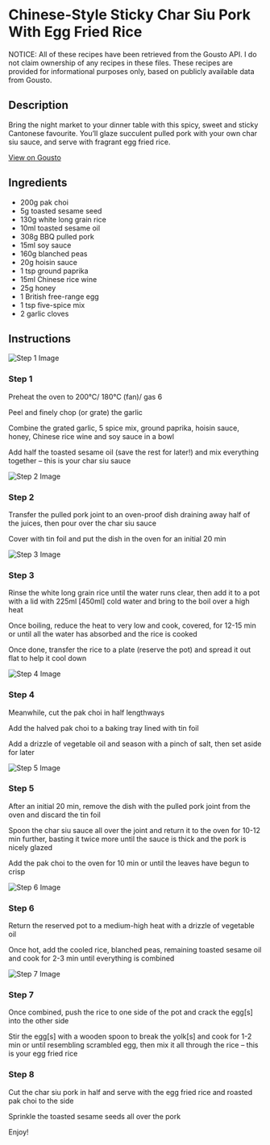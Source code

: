 # Chinese-Style Sticky Char Siu Pork With Egg Fried Rice

NOTICE: All of these recipes have been retrieved from the Gousto API. I do not claim ownership of any recipes in these files. These recipes are provided for informational purposes only, based on publicly available data from Gousto.

## Description

Bring the night market to your dinner table with this spicy, sweet and sticky Cantonese favourite. You’ll glaze succulent pulled pork with your own char siu sauce, and serve with fragrant egg fried rice.

[View on Gousto](https://www.gousto.co.uk/recipes/cookbook/chinese-style-sticky-char-siu-pork-with-egg-fried-rice)

## Ingredients

- 200g pak choi
- 5g toasted sesame seed
- 130g white long grain rice
- 10ml toasted sesame oil 
- 308g BBQ pulled pork
- 15ml soy sauce
- 160g blanched peas
- 20g hoisin sauce
- 1 tsp ground paprika
- 15ml Chinese rice wine
- 25g honey
- 1 British free-range egg
- 1 tsp five-spice mix
- 2 garlic cloves

## Instructions

![Step 1 Image](https://production-media.gousto.co.uk/cms/recipe-step-image/Step-1-1630932530093-x200.jpg)

### Step 1

Preheat the oven to 200°C/ 180°C (fan)/ gas 6

Peel and finely chop (or grate) the garlic

Combine the grated garlic, 5 spice mix, ground paprika, hoisin sauce, honey, Chinese rice wine and soy sauce in a bowl

Add half the toasted sesame oil (save the rest for later!) and mix everything together – this is your char siu sauce

![Step 2 Image](https://production-media.gousto.co.uk/cms/recipe-step-image/Step-2-1630932533092-x200.jpg)

### Step 2

Transfer the pulled pork joint to an oven-proof dish draining away half of the juices, then pour over the char siu sauce

Cover with tin foil and put the dish in the oven for an initial 20 min

![Step 3 Image](https://production-media.gousto.co.uk/cms/recipe-step-image/Step-3-1630932536453-x200.jpg)

### Step 3

Rinse the white long grain rice until the water runs clear, then add it to a pot with a lid with 225ml<span class="text-danger"> [450ml]</span> cold water and bring to the boil over a high heat

Once boiling, reduce the heat to very low and cook, covered, for 12-15 min or until all the water has absorbed and the rice is cooked

Once done, transfer the rice to a plate (reserve the pot) and spread it out flat to help it cool down

![Step 4 Image](https://production-media.gousto.co.uk/cms/recipe-step-image/Step-4-1630932541035-x200.jpg)

### Step 4

Meanwhile, cut the pak choi in half lengthways

Add the halved pak choi to a baking tray lined with tin foil

Add a drizzle of vegetable oil and season with a pinch of salt, then set aside for later

![Step 5 Image](https://production-media.gousto.co.uk/cms/recipe-step-image/Step-5-1630932544888-x200.jpg)

### Step 5

After an initial 20 min, remove the dish with the pulled pork joint from the oven and discard the tin foil

Spoon the char siu sauce all over the joint and return it to the oven for 10-12 min further, basting it twice more until the sauce is thick and the pork is nicely glazed

Add the pak choi to the oven for 10 min or until the leaves have begun to crisp

![Step 6 Image](https://production-media.gousto.co.uk/cms/recipe-step-image/Step-6-1630932548493-x200.jpg)

### Step 6

Return the reserved pot to a medium-high heat with a drizzle of vegetable oil

Once hot, add the cooled rice, blanched peas, remaining toasted sesame oil and cook for 2-3 min until everything is combined

![Step 7 Image](https://production-media.gousto.co.uk/cms/recipe-step-image/Step-7-1630932552634-x200.jpg)

### Step 7

Once combined, push the rice to one side of the pot and crack the egg<span class="text-danger">[s] </span>into the other side

Stir the egg<span class="text-danger">[s]</span> with a wooden spoon to break the yolk[s] and cook for 1-2 min or until resembling scrambled egg, then mix it all through the rice – this is your egg fried rice

### Step 8

Cut the char siu pork in half and serve with the egg fried rice and roasted pak choi to the side

Sprinkle the toasted sesame seeds all over the pork

Enjoy!

